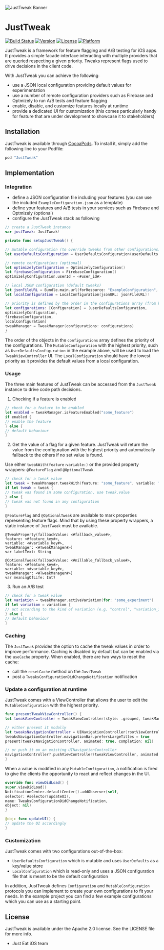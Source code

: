 ![JustTweak Banner](./img/just_tweak_banner.png)

# JustTweak

[![Build Status](https://travis-ci.org/justeat/JustTweak.svg?branch=master)](https://travis-ci.org/justeat/JustTweak)
[![Version](https://img.shields.io/cocoapods/v/JustTweak.svg?style=flat)](http://cocoapods.org/pods/JustTweak)
[![License](https://img.shields.io/cocoapods/l/JustTweak.svg?style=flat)](http://cocoapods.org/pods/JustTweak)
[![Platform](https://img.shields.io/cocoapods/p/JustTweak.svg?style=flat)](http://cocoapods.org/pods/JustTweak)

JustTweak is a framework for feature flagging and A/B testing for iOS apps.
It provides a simple facade interface interacting with multiple providers that are queried respecting a given priority.
Tweaks represent flags used to drive decisions in the client code. 

With JustTweak you can achieve the following:

- use a JSON local configuration providing default values for experimentation 
- use a number of remote configuration providers such as Firebase and Optmizely to run A/B tests and feature flagging   
- enable, disable, and customize features locally at runtime
- provide a dedicated UI for customization (this comes particularly handy for feature that are under development to showcase it to stakeholders)


## Installation

JustTweak is available through [CocoaPods](http://cocoapods.org). To install it, simply add the following line to your Podfile:

```ruby
pod "JustTweak"
```

## Implementation

### Integration

- define a JSON configuration file including your features (you can use the included `ExampleConfiguration.json` as a template)
- define your features and A/B tests in your services such as Firebase and Optmizely (optional)
- configure the JustTweak stack as following

```swift
// create a JustTweak instance
var justTweak: JustTweak!

private func setupJustTweak() {

// mutable configuration (to override tweaks from other configurations)
let userDefaultsConfiguration = UserDefaultsConfiguration(userDefaults: UserDefaults.standard)

// remote configurations (optional)
let optimizelyConfiguration = OptimizelyConfiguration()
let firebaseConfiguration = FirebaseConfiguration()
optimizelyConfiguration.userId = <#user_id#>

// local JSON configuration (default tweaks)
let jsonFileURL = Bundle.main.url(forResource: "ExampleConfiguration", withExtension: "json")!
let localConfiguration = LocalConfiguration(jsonURL: jsonFileURL)!

// priority is defined by the order in the configurations array (from highest to lowest)
let configurations: [Configuration] = [userDefaultsConfiguration,
optimizelyConfiguration,
firebaseConfiguration,
localConfiguration]
tweakManager = TweakManager(configurations: configurations)
}
```

The order of the objects in the `configurations` array defines the priority of the configurations. The `MutableConfiguration` with the highest priority, such as `UserDefaultsConfiguration` in the example above, will be used to load the `TweakViewController` UI. The `LocalConfiguration` should have the lowest priority as it provides the default values from a local configuration.


### Usage

The three main features of JustTweak can be accessed from the `JustTweak` instance to drive code path decisions.

1. Checking if a feature is enabled

```swift
// check for a feature to be enabled
let enabled = tweakManager.isFeatureEnabled("some_feature")
if enabled {
// enable the feature
} else {
// default behaviour
}
```

2. Get the value of a flag for a given feature. JustTweak will return the value from the configuration with the highest priority and automatically fallback to the others if no set value is found.

Use either `tweakWith(feature:variable:)` or the provided property wrappers: `@FeatureFlag` and `@OptionalTweak`.

```swift
// check for a tweak value
let tweak = tweakManager.tweakWith(feature: "some_feature", variable: "some_flag")
if let tweak = tweak {
// tweak was found in some configuration, use tweak.value
} else {
// tweak was not found in any configuration
}
```

`@FeatureFlag` and `@OptionalTweak` are available to mark properties representing feature flags. Mind that by using these property wrappers, a static instance of `JustTweak` must be available.

```
@TweakProperty(fallbackValue: <#fallback_value#>,
feature: <#feature_key#>,
variable: <#variable_key#>,
tweakManager: <#TweakManager#>)
var labelText: String
```

```
@OptionalTweak(fallbackValue: <#nillable_fallback_value#>,
feature: <#feature_key#>,
variable: <#variable_key#>,
tweakManager: <#TweakManager#>)
var meaningOfLife: Int?
```

3. Run an A/B test

```swift
// check for a tweak value
let variation = tweakManager.activeVariation(for: "some_experiment")
if let variation = variation {
// act according to the kind of variation (e.g. "control", "variation_1")
} else {
// default behaviour
}
```


### Caching

The `JustTweak` provides the option to cache the tweak values in order to improve performance. Caching is disabled by default but can be enabled via the `useCache` property. When enabled, there are two ways to reset the cache:

- call the `resetCache` method on the  `JustTweak`
- post a `TweaksConfigurationDidChangeNotification` notification

### Update a configuration at runtime

JustTweak comes with a ViewController that allows the user to edit the `MutableConfiguration` with the highest priority.

```swift
func presentTweakViewController() {
let tweakViewController = TweakViewController(style: .grouped, tweakManager: <#TweakManager#>)

// either present it modally
let tweaksNavigationController = UINavigationController(rootViewController:tweakViewController)
tweaksNavigationController.navigationBar.prefersLargeTitles = true
present(tweaksNavigationController, animated: true, completion: nil)

// or push it on an existing UINavigationController
navigationController?.pushViewController(tweakViewController, animated: true)
}
```

When a value is modified in any `MutableConfiguration`, a notification is fired to give the clients the opportunity to react and reflect changes in the UI.

```swift
override func viewDidLoad() {
super.viewDidLoad()
NotificationCenter.defaultCenter().addObserver(self,
selector: #selector(updateUI),
name: TweaksConfigurationDidChangeNotification,
object: nil)
}

@objc func updateUI() {
// update the UI accordingly
}
```


### Customization

JustTweak comes with two configurations out-of-the-box:

- `UserDefaultsConfiguration` which is mutable and uses `UserDefaults` as a key/value store 
- `LocalConfiguration` which is read-only and uses a JSON configuration file that is meant to be the default configuration

In addition, JustTweak defines `Configuration` and `MutableConfiguration` protocols you can implement to create your own configurations to fit your needs. In the example project you can find a few example configurations which you can use as a starting point.


## License

JustTweak is available under the Apache 2.0 license. See the LICENSE file for more info.


- Just Eat iOS team
